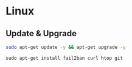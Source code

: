 # Linux

## Update & Upgrade

```bash
sudo apt-get update -y && apt-get upgrade -y
```

```shell
sudo apt-get install fail2ban curl htop git
```